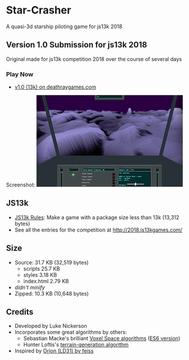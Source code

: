# Star-Crasher
A quasi-3d starship piloting game for js13k 2018

## Version 1.0 Submission for js13k 2018

Original made for js13k competition 2018 over the course of several days

### Play Now

* [v1.0 (13k) on deathraygames.com](https://deathraygames.com/play-online/star-crasher/js13k/)

Screenshot:
![screenshot of v1](images/screenshot-400x250.png)

## JS13k

* [JS13k Rules](http://2018.js13kgames.com/#rules): Make a game with a package size less than 13k (13,312 bytes)
* See all the entries for the competition at http://2018.js13kgames.com/

## Size

* Source: 31.7 KB (32,519 bytes)
  - scripts 25.7 KB
  - styles 3.18 KB
  - index.html 2.79 KB
* _didn't minify_
* Zipped: 10.3 KB (10,648 bytes)

## Credits

 * Developed by Luke Nickerson
 * Incorporates some great algorithms by others:
   * Sebastian Macke's brilliant [Voxel Space algorithms](https://github.com/s-macke/VoxelSpace) ([ES6 version](https://github.com/Lukenickerson/VoxelSpace))
   * Hunter Loftis's [terrain-generation algorithm](https://github.com/hunterloftis/playfuljs-demos/blob/gh-pages/terrain/index.html)
 * Inspired by [Orion (LD31) by feiss](http://ludumdare.com/compo/ludum-dare-31/?action=preview&uid=8733)

